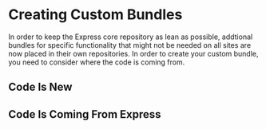 # Creating Custom Bundles

In order to keep the Express core repository as lean as possible, addtional bundles for specific functionality that might 
not be needed on all sites are now placed in their own repositories. In order to create your custom bundle, you need to 
consider where the code is coming from. 

## Code Is New

## Code Is Coming From Express

